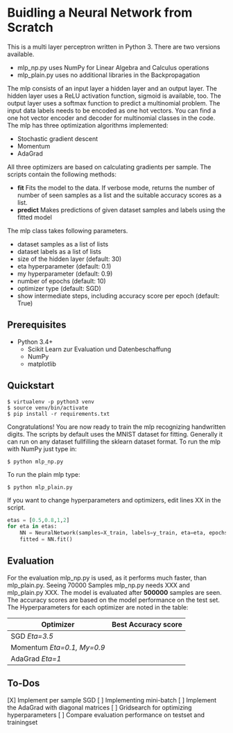 # Buidling a Neural Network from Scratch
This is a multi layer perceptron written in Python 3. There are two versions available.
- mlp_np.py uses NumPy for Linear Algebra and Calculus operations
- mlp_plain.py uses no additional libraries in the Backpropagation

The mlp consists of an input layer a hidden layer and an output layer. The hidden layer uses a ReLU activation function, sigmoid is available, too. The output layer uses a softmax function to predict a multinomial problem. The input data labels needs to be encoded as one hot vectors. You can find a one hot vector encoder and decoder for multinomial classes in the code.
The mlp has three optimization algorithms implemented:
- Stochastic gradient descent
- Momentum
- AdaGrad

All three optimizers are based on calculating gradients per sample.
The scripts contain the following methods:

- **fit**
Fits the model to the data. If verbose mode, returns the number of number of seen samples as a list and the suitable accuracy scores as a list.
- **predict**
Makes predictions of given dataset samples and labels using the fitted model

The mlp class takes following parameters.
- dataset samples as a list of lists
- dataset labels as a list of lists
- size of the hidden layer (default: 30)
- eta hyperparameter (default: 0.1)
- my hyperparameter (default: 0.9)
- number of epochs (default: 10)
- optimizer type (default: SGD)
- show intermediate steps, including accuracy score per epoch (default: True)

## Prerequisites
- Python 3.4+
	- Scikit Learn zur Evaluation und Datenbeschaffung
    - NumPy
	- matplotlib
## Quickstart
```
$ virtualenv -p python3 venv
$ source venv/bin/activate  
$ pip install -r requirements.txt  
```
Congratulations! You are now ready to train the mlp recognizing handwritten digits.
The scripts by default uses the MNIST dataset for fitting. Generally it can run on any dataset fullfilling the sklearn dataset format.
To run the mlp with NumPy just type in:
```
$ python mlp_np.py
```
To run the plain mlp type:
```
$ python mlp_plain.py
```
If you want to change hyperparameters and optimizers, edit lines XX in the script.
```python
etas = [0.5,0.8,1,2]
for eta in etas:
    NN = NeuralNetwork(samples=X_train, labels=y_train, eta=eta, epochs=50, size_hidden=40, optimizer="sgd", verbose=True)
    fitted = NN.fit()

```
## Evaluation
For the evaluation mlp_np.py is used, as it performs much faster, than mlp_plain.py. Seeing 70000 Samples mlp_np.py needs XXX and mlp_plain.py XXX.
The model is evaluated after **500000** samples are seen. The accuracy scores are based on the model performance on the test set.  The Hyperparameters for each optimizer are noted in the table:

| Optimizer  | Best Accuracy score |
| ------------- | ------------- |
| SGD  *Eta=3.5*|   |
| Momentum *Eta=0.1, My=0.9*|   |
| AdaGrad *Eta=1*||
## To-Dos
[X] Implement per sample SGD
[ ] Implementing mini-batch 
[ ] Implement the AdaGrad with diagonal matrices
[ ] Gridsearch for optimizing hyperparameters
[ ] Compare evaluation performance on testset and trainingset


